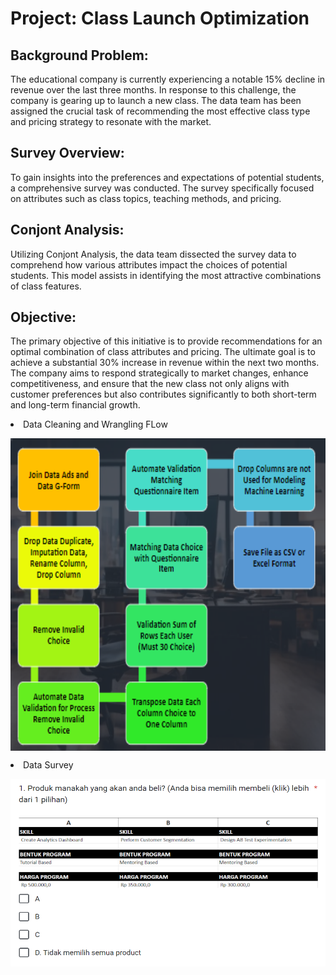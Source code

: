 # Project: Class Launch Optimization

## Background Problem:
The educational company is currently experiencing a notable 15% decline in revenue over the last three months. In response to this challenge, the company is gearing up to launch a new class. The data team has been assigned the crucial task of recommending the most effective class type and pricing strategy to resonate with the market.

## Survey Overview:
To gain insights into the preferences and expectations of potential students, a comprehensive survey was conducted. The survey specifically focused on attributes such as class topics, teaching methods, and pricing.

## Conjont Analysis:
Utilizing Conjont Analysis, the data team dissected the survey data to comprehend how various attributes impact the choices of potential students. This model assists in identifying the most attractive combinations of class features.

## Objective:
The primary objective of this initiative is to provide recommendations for an optimal combination of class attributes and pricing. The ultimate goal is to achieve a substantial 30% increase in revenue within the next two months. The company aims to respond strategically to market changes, enhance competitiveness, and ensure that the new class not only aligns with customer preferences but also contributes significantly to both short-term and long-term financial growth.

</li><li> Data Cleaning and Wrangling FLow 
 <p>
<img align="center" src="image/flow_wrangling.png" width="900" height="500" />
</p>

</li><li> Data Survey
 <p>
<img align="center" src="image/mockup.png" width="700" height="300" />
</p>


